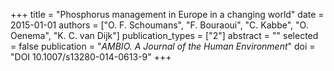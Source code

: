 +++
title = "Phosphorus management in Europe in a changing world"
date = 2015-01-01
authors = ["O. F. Schoumans", "F. Bouraoui", "C. Kabbe", "O. Oenema", "K. C. van Dijk"]
publication_types = ["2"]
abstract = ""
selected = false
publication = "*AMBIO. A Journal of the Human Environment*"
doi = "DOI 10.1007/s13280-014-0613-9"
+++


